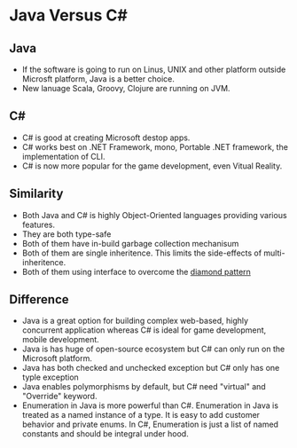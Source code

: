 # Java Versus C#
## Java
- If the software is going to run on Linus, UNIX and other platform outside Microsft platform, Java is a better choice.
- New lanuage Scala, Groovy, Clojure are running on JVM.
## C#
- C# is good at creating Microsoft destop apps.
- C# works best on .NET Framework, mono, Portable .NET framework, the implementation of CLI.
- C# is now more popular for the game development, even Vitual Reality.
## Similarity
- Both Java and C# is highly Object-Oriented languages providing various features.
- They are both type-safe 
- Both of them have in-build garbage collection mechanisum
- Both of them are single inheritence. This limits the side-effects of multi-inheritence.
- Both of them using interface to overcome the [diamond pattern](https://www.programmerinterview.com/c-cplusplus/diamond-problem/)
## Difference
- Java is a great option for building complex web-based, highly concurrent application whereas C# is ideal for game development, mobile development.
- Java is has huge of open-source ecosystem but C# can only run on the Microsoft platform.
- Java has both checked and unchecked exception but C# only has one typle exception
- Java enables polymorphisms by default, but C# need "virtual" and "Override" keyword.
- Enumeration in Java is more powerful than C#. Enumeration in Java is treated as a named instance of a type. 
It is easy to add customer behavior and private enums. In C#, Enumeration is just a list of named constants and should be integral under hood. 
